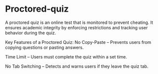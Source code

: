 # Proctored-quiz
A proctored quiz is an online test that is monitored to prevent cheating. It ensures academic integrity by enforcing restrictions and tracking user behavior during the quiz.

Key Features of a Proctored Quiz:
No Copy-Paste – Prevents users from copying questions or pasting answers.

Time Limit – Users must complete the quiz within a set time.

No Tab Switching – Detects and warns users if they leave the quiz tab.
